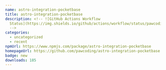 ```yaml
---
name: astro-integration-pocketbase
title: astro-integration-pocketbase
description: <!-- ![GitHub Actions Workflow
  Status](https://img.shields.io/github/actions/workflow/status/pawcoding/astro-integration-pocketbase/release.yaml?style=flat-square)
  -->
categories:
  - uncategorized
  - recent
npmUrl: https://www.npmjs.com/package/astro-integration-pocketbase
homepageUrl: https://github.com/pawcoding/astro-integration-pocketbase
badge: new
downloads: 185
---
```

